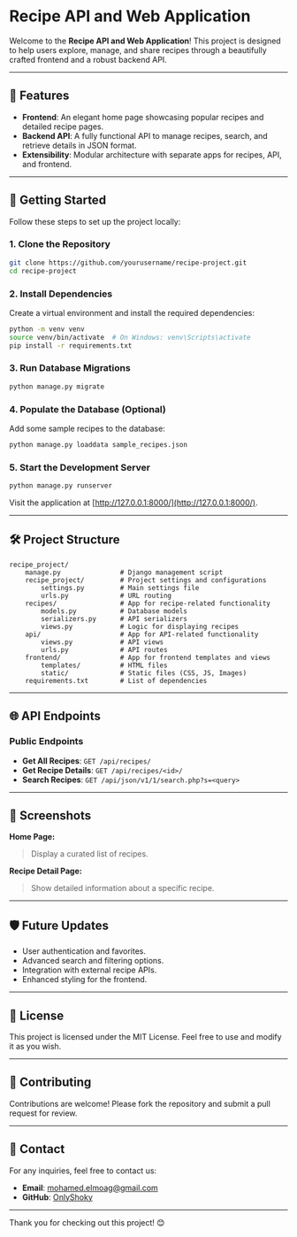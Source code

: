 # Recipe API and Web Application

Welcome to the **Recipe API and Web Application**! This project is designed to help users explore, manage, and share recipes through a beautifully crafted frontend and a robust backend API.

---

## 🌟 Features

- **Frontend**: An elegant home page showcasing popular recipes and detailed recipe pages.
- **Backend API**: A fully functional API to manage recipes, search, and retrieve details in JSON format.
- **Extensibility**: Modular architecture with separate apps for recipes, API, and frontend.

---

## 🚀 Getting Started

Follow these steps to set up the project locally:

### 1. Clone the Repository
```bash
git clone https://github.com/yourusername/recipe-project.git
cd recipe-project
```

### 2. Install Dependencies
Create a virtual environment and install the required dependencies:
```bash
python -m venv venv
source venv/bin/activate  # On Windows: venv\Scripts\activate
pip install -r requirements.txt
```

### 3. Run Database Migrations
```bash
python manage.py migrate
```

### 4. Populate the Database (Optional)
Add some sample recipes to the database:
```bash
python manage.py loaddata sample_recipes.json
```

### 5. Start the Development Server
```bash
python manage.py runserver
```

Visit the application at [http://127.0.0.1:8000/](http://127.0.0.1:8000/).

---

## 🛠️ Project Structure

```
recipe_project/
    manage.py               # Django management script
    recipe_project/         # Project settings and configurations
        settings.py         # Main settings file
        urls.py             # URL routing
    recipes/                # App for recipe-related functionality
        models.py           # Database models
        serializers.py      # API serializers
        views.py            # Logic for displaying recipes
    api/                    # App for API-related functionality
        views.py            # API views
        urls.py             # API routes
    frontend/               # App for frontend templates and views
        templates/          # HTML files
        static/             # Static files (CSS, JS, Images)
    requirements.txt        # List of dependencies
```

---

## 🌐 API Endpoints

### Public Endpoints
- **Get All Recipes**: `GET /api/recipes/`
- **Get Recipe Details**: `GET /api/recipes/<id>/`
- **Search Recipes**: `GET /api/json/v1/1/search.php?s=<query>`

---

## 📸 Screenshots

**Home Page:**
> Display a curated list of recipes.

**Recipe Detail Page:**
> Show detailed information about a specific recipe.

---

## 🛡️ Future Updates

- User authentication and favorites.
- Advanced search and filtering options.
- Integration with external recipe APIs.
- Enhanced styling for the frontend.

---

## 📜 License

This project is licensed under the MIT License. Feel free to use and modify it as you wish.

---

## 🤝 Contributing

Contributions are welcome! Please fork the repository and submit a pull request for review.

---

## 💌 Contact

For any inquiries, feel free to contact us:

- **Email**: mohamed.elmoag@gmail.com
- **GitHub**: [OnlyShoky](https://github.com/onlyshoky)

---

Thank you for checking out this project! 😊

